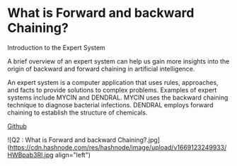 # What is Forward and backward Chaining?

Introduction to the Expert System

A brief overview of an expert system can help us gain more insights into the origin of backward and forward chaining in artificial intelligence.

An expert system is a computer application that uses rules, approaches, and facts to provide solutions to complex problems. Examples of expert systems include MYCIN and DENDRAL.
MYCIN uses the backward chaining technique to diagnose bacterial infections.
DENDRAL employs forward chaining to establish the structure of chemicals.

[Github](https://github.com/CODiNBlOOD/Artificial_Intelligence_Important_Notes-/blob/main/Q2%20:%20%20What%20is%20Forward%20and%20backward%20Chaining%3F.jpg)


![Q2 :  What is Forward and backward Chaining?.jpg](https://cdn.hashnode.com/res/hashnode/image/upload/v1669123249933/HWBpab3Rl.jpg align="left")
